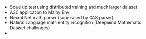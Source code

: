 

 - Scale up test using distributed training and much larger dataset
 - A3C application to Mathy Env
 - Neural Net math parser (supervised by CAS parser)
 - Natural Language math entity recognition (Deepmind Mathematic Dataset challenges)
 - 